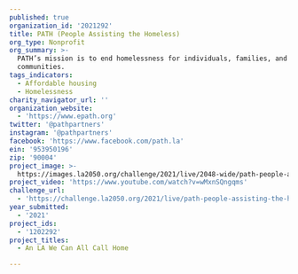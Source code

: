 ```yaml
---
published: true
organization_id: '2021292'
title: PATH (People Assisting the Homeless)
org_type: Nonprofit
org_summary: >-
  PATH’s mission is to end homelessness for individuals, families, and
  communities.
tags_indicators:
  - Affordable housing
  - Homelessness
charity_navigator_url: ''
organization_website:
  - 'https://www.epath.org'
twitter: '@pathpartners'
instagram: '@pathpartners'
facebook: 'https://www.facebook.com/path.la'
ein: '953950196'
zip: '90004'
project_image: >-
  https://images.la2050.org/challenge/2021/live/2048-wide/path-people-assisting-the-homeless.jpg
project_video: 'https://www.youtube.com/watch?v=wMxnSQngqms'
challenge_url:
  - 'https://challenge.la2050.org/2021/live/path-people-assisting-the-homeless/'
year_submitted:
  - '2021'
project_ids:
  - '1202292'
project_titles:
  - An LA We Can All Call Home

---
```

